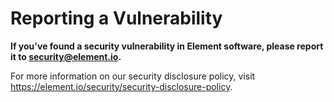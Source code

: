# Reporting a Vulnerability

**If you've found a security vulnerability in Element software, please report it to security@element.io.**

For more information on our security disclosure policy, visit https://element.io/security/security-disclosure-policy.
